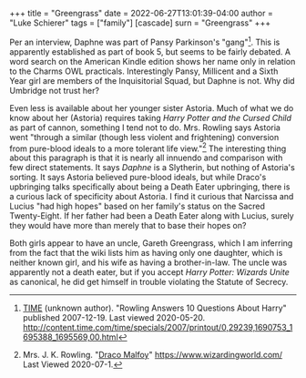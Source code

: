 +++
title = "Greengrass"
date = 2022-06-27T13:01:39-04:00
author = "Luke Schierer"
tags = ["family"]
[cascade]
  surn = "Greengrass"
+++

Per an interview, Daphne was part of Pansy Parkinson's "gang"[^200520-1].  This
is apparently established as part of book 5, but seems to be fairly debated.  A
word search on the American Kindle edition shows her name only in relation to
the Charms OWL practicals.  Interestingly Pansy, Millicent and a Sixth Year girl
are members of the Inquisitorial Squad, but Daphne is not.  Why did Umbridge not
trust her?

Even less is available about her younger sister Astoria. Much of what we do know
about her (Astoria) requires taking _Harry Potter and the Cursed Child_ as part
of cannon, something I tend not to do.  Mrs. Rowling says Astoria went "through
a similar (though less violent and frightening) conversion from pure-blood
ideals to a more tolerant life view."[^200701-1] The interesting thing about
this paragraph is that it is nearly all innuendo and comparison with few direct
statements. It says *Daphne* is a Slytherin, but nothing of Astoria's sorting.
It says Astoria believed pure-blood ideals, but while Draco's upbringing talks
specifically about being a Death Eater upbringing, there is a curious lack of
specificity about Astoria. I find it curious that Narcissa and Lucius "had high
hopes" based on her family's status on the Sacred Twenty-Eight.  If her father
had been a Death Eater along with Lucius, surely they would have more than
merely that to base their hopes on?

Both girls appear to have an uncle, Gareth Greengrass, which I am inferring from
the fact that the wiki lists him as having only one daughter, which is neither
known girl, and his wife as having a brother-in-law.  The uncle was apparently
not a death eater, but if you accept _Harry Potter: Wizards Unite_ as
canonical, he did get himself in trouble violating the Statute of Secrecy.

[^200520-1]:  [TIME](http://time.com) (unknown author).  "Rowling Answers 10 Questions About Harry" published 2007-12-19.  Last viewed 2020-05-20.  <http://content.time.com/time/specials/2007/printout/0,29239,1690753_1695388_1695569,00.html>

[^200701-1]: Mrs. J. K. Rowling.
    "[Draco Malfoy](https://www.wizardingworld.com/writing-by-jk-rowling/draco-malfoy)"
    <https://www.wizardingworld.com/> Last Viewed 2020-07-1.


